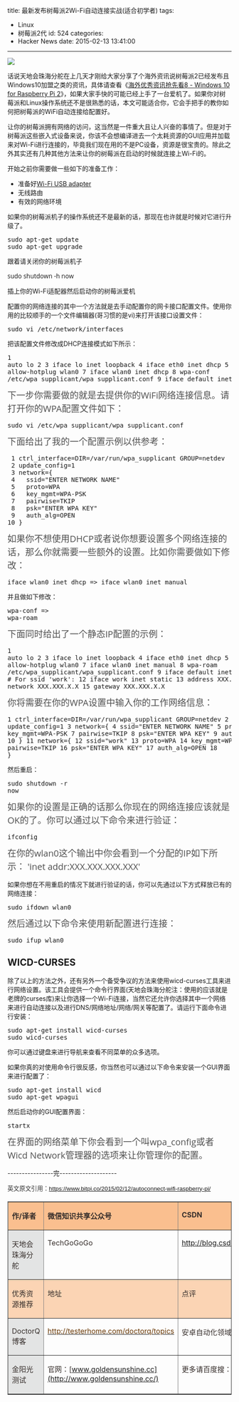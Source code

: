 title: 最新发布树莓派2Wi-Fi自动连接实战(适合初学者)
tags:
  - Linux
  - 树莓派2代
id: 524
categories:
  - Hacker News
date: 2015-02-13 13:41:00
---

<div id="article_content" class="article_content">&#13;

![](http://img.blog.csdn.net/20150213092254805?watermark/2/text/aHR0cDovL2Jsb2cuY3Nkbi5uZXQvemh1YmFpdGlhbg==/font/5a6L5L2T/fontsize/400/fill/I0JBQkFCMA==/dissolve/70/gravity/SouthEast)

话说天地会珠海分舵在上几天才刚给大家分享了个海外资讯说树莓派2已经发布且Windows10加盟之类的资讯，具体请查看《[海外优秀资讯抢先看8 - Windows 10 for Raspberry Pi 2](http://blog.csdn.net/zhubaitian/article/details/43451763)》，如果大家手快的可能已经上手了一台爱机了。如果你对树莓派和Linux操作系统还不是很熟悉的话，本文可能适合你，它会手把手的教你如何把树莓派的WiFi自动连接给配置好。

让你的树莓派拥有网络的访问，这当然是一件重大且让人兴奋的事情了。但是对于树莓派这些嵌入式设备来说，你该不会想编译进去一个太耗资源的GUI应用并加载来对Wi-Fi进行连接的，毕竟我们现在用的不是PC设备，资源是很宝贵的。除此之外其实还有几种其他方法来让你的树莓派在启动的时候就连接上Wi-Fi的。

开始之前你需要做一些如下的准备工作：

*   准备好[Wi-Fi USB adapter](http://www.amazon.com/Edimax-EW-7811Un-150Mbps-Raspberry-Supports/dp/B003MTTJOY)
*   无线路由
*   有效的网络环境

如果你的树莓派机子的操作系统还不是最新的话，那现在也许就是时候对它进行升级了。
<pre name="code" class="plain">sudo apt-get update
sudo apt-get upgrade</pre>
跟着请关闭你的树莓派机子
<pre name="code" class="plain"><span style="font-family: 'Open Sans', Helvetica, Arial, sans-serif;">sudo shutdow</span><span style="font-family: 'Open Sans', Helvetica, Arial, sans-serif;">n -h now</span></pre>

插上你的Wi-Fi适配器然后启动你的树莓派爱机

配置你的网络连接的其中一个方法就是去手动配置你的网卡接口配置文件。使用你用的比较顺手的一个文件编辑器(哥习惯的是vi)来打开该接口设置文件：
<pre name="code" class="plain">sudo vi /etc/network/interfaces</pre>
把该配置文件修改成DHCP连接模式如下所示：<pre name="code" class="plain">1 auto lo
2 
3 iface lo inet loopback
4 iface eth0 inet dhcp
5 
6 allow-hotplug wlan0
7 iface wlan0 inet dhcp
8 wpa-conf /etc/wpa_supplicant/wpa_supplicant.conf
9 iface default inet dhcp</pre>
<span style="color: rgb(81, 81, 81); font-family: 'Open Sans', Helvetica, Arial, sans-serif; font-size: 20px; line-height: 30px;">下一步你需要做的就是去提供你的WiFi网络连接信息。请打开你的WPA配置文件如下：</span>
<pre name="code" class="plain">sudo vi /etc/wpa_supplicant/wpa_supplicant.conf</pre>
<span style="color: rgb(81, 81, 81); font-family: 'Open Sans', Helvetica, Arial, sans-serif; font-size: 20px; line-height: 30px;">下面给出了我的一个配置示例以供参考：</span>
<pre name="code" class="plain"> 1 ctrl_interface=DIR=/var/run/wpa_supplicant GROUP=netdev
 2 update_config=1
 3 network={
 4   ssid="ENTER NETWORK NAME"
 5   proto=WPA
 6   key_mgmt=WPA-PSK
 7   pairwise=TKIP
 8   psk="ENTER WPA KEY"
 9   auth_alg=OPEN
10 }</pre><span style="color: rgb(81, 81, 81); font-family: 'Open Sans', Helvetica, Arial, sans-serif; font-size: 20px; line-height: 30px;">如果你不想使用DHCP或者说你想要设置多个网络连接的话，那么你就需要一些额外的设置。比如你需要做如下修改：</span><pre name="code" class="plain">iface wlan0 inet dhcp =&gt; iface wlan0 inet manual</pre>
并且做如下修改：<pre name="code" class="plain">wpa-conf =&gt; wpa-roam</pre>
<span style="color: rgb(81, 81, 81); font-family: 'Open Sans', Helvetica, Arial, sans-serif; font-size: 20px; line-height: 30px;">下面同时给出了一个静态IP配置的示例：</span><pre name="code" class="plain">1 auto lo
 2 
 3 iface lo inet loopback
 4 iface eth0 inet dhcp
 5 
 6 allow-hotplug wlan0
 7 iface wlan0 inet manual
 8 wpa-roam /etc/wpa_supplicant/wpa_supplicant.conf
 9 iface default inet dhcp
10 
11 # For ssid 'work':
12 iface work inet static
13 address XXX.XXX.X.X
14 network XXX.XXX.X.X
15 gateway XXX.XXX.X.X</pre>
<span style="color: rgb(81, 81, 81); font-family: 'Open Sans', Helvetica, Arial, sans-serif; font-size: 20px; line-height: 30px;">你将需要在你的WPA设置中输入你的工作网络信息：</span><pre name="code" class="plain"> 1 ctrl_interface=DIR=/var/run/wpa_supplicant GROUP=netdev
 2 update_config=1
 3 network={
 4   ssid="ENTER NETWORK NAME"
 5   proto=WPA
 6   key_mgmt=WPA-PSK
 7   pairwise=TKIP
 8   psk="ENTER WPA KEY"
 9   auth_alg=OPEN
10 }
11 network={
12   ssid="work"
13   proto=WPA
14   key_mgmt=WPA-PSK
15   pairwise=TKIP
16   psk="ENTER WPA KEY"
17   auth_alg=OPEN
18 }</pre>然后重启：<pre name="code" class="plain">sudo shutdown -r now</pre>
<span style="color: rgb(81, 81, 81); font-family: 'Open Sans', Helvetica, Arial, sans-serif; font-size: 20px; line-height: 30px;">如果你的设置是正确的话那么你现在的网络连接应该就是OK的了。你可以通过以下命令来进行验证：</span><pre name="code" class="plain">ifconfig</pre>
<span style="color: rgb(81, 81, 81); font-family: 'Open Sans', Helvetica, Arial, sans-serif; font-size: 20px; line-height: 30px;">在你的wlan0这个输出中你会看到一个分配的IP如下所示： 'inet addr:XXX.XXX.XXX.XXX'</span>

如果你想在不用重启的情况下就进行验证的话，你可以先通过以下方式释放已有的网络连接：

<pre name="code" class="plain">sudo ifdown wlan0</pre>
<span style="color: rgb(81, 81, 81); font-family: 'Open Sans', Helvetica, Arial, sans-serif; font-size: 20px; line-height: 30px;">然后通过以下命令来使用新配置进行连接：</span>
<pre name="code" class="plain">sudo ifup wlan0</pre>

## WICD-CURSES

除了以上的方法之外，还有另外一个备受争议的方法来使用wicd-curses工具来进行网络设置。该工具会提供一个命令行界面(天地会珠海分舵注：使用的应该就是老牌的curses库)来让你选择一个Wi-Fi连接，当然它还允许你选择其中一个网络来进行自动连接以及进行DNS/网络地址/网络/网关等配置了。请运行下面命令进行安装：
<pre name="code" class="plain">sudo apt-get install wicd-curses
sudo wicd-curses</pre>

你可以通过键盘来进行导航来查看不同菜单的众多选项。

如果你真的对使用命令行很反感，你当然也可以通过以下命令来安装一个GUI界面来进行配置了：
<pre name="code" class="plain">sudo apt-get install wicd
sudo apt-get wpagui</pre>
然后启动你的GUI配置界面：
<pre name="code" class="plain">startx</pre>
<span style="color: rgb(81, 81, 81); font-family: 'Open Sans', Helvetica, Arial, sans-serif; font-size: 20px; line-height: 30px;">在界面的网络菜单下你会看到一个叫wpa_config或者Wicd Network管理器的选项来让你管理你的配置。</span>

----------------完--------------------

<span style="color: rgb(51, 51, 51); font-family: Verdana, Arial, Helvetica, sans-serif; font-size: 13.3333330154419px; line-height: 24px;">英文原文引用：https://www.bitpi.co/2015/02/12/autoconnect-wifi-raspberry-pi/</span>
<table border="1" cellspacing="0" cellpadding="0"><tbody><tr><td valign="top" style="background: rgb(250, 191, 143);">

**<span style="color: rgb(54, 46, 43);">作</span><span style="color: rgb(54, 46, 43);">/译者</span>**
</td><td valign="top" style="background: rgb(250, 191, 143);">

**<span style="color: rgb(54, 46, 43);">微信知识共享公众号</span>**
</td><td valign="top" style="background: rgb(250, 191, 143);">

**<span style="color: rgb(54, 46, 43);">CSDN</span>**
</td></tr><tr><td valign="top" style="background: rgb(227, 228, 228);">

<span style="color: rgb(54, 46, 43);">天地会珠海分舵</span>
</td><td valign="top">

<span style="color: rgb(54, 46, 43);">TechGoGoGo</span>
</td><td valign="top">

<span style="color: rgb(54, 46, 43);">http://blog.csdn.net/zhubaitian</span>
</td></tr><tr><td valign="top" style="background: rgb(251, 212, 180);">

<span style="color: rgb(54, 46, 43);">优秀资源推荐</span>
</td><td valign="top" style="background: rgb(251, 212, 180);">

<span style="color: rgb(54, 46, 43);">地址</span>
</td><td valign="top" style="background: rgb(251, 212, 180);">

<span style="color: rgb(54, 46, 43);">点评</span>
</td></tr><tr><td valign="top" style="background: rgb(227, 228, 228);">

<span style="color: rgb(54, 46, 43);">DoctorQ</span><span style="color: rgb(54, 46, 43);">博客</span>
</td><td valign="top">

<span style="color: rgb(54, 46, 43);">[<span style="color: rgb(106, 57, 6);">http://testerhome.com/doctorq/topics</span>](http://testerhome.com/doctorq/topics)</span>
</td><td valign="top">

<span style="color: rgb(54, 46, 43);">安卓自动化领域才俊</span><span style="color: rgb(54, 46, 43);">           </span>
</td></tr><tr><td valign="top" style="background: rgb(227, 228, 228);">

<span style="color: rgb(54, 46, 43);">金阳光测试</span>
</td><td valign="top">

<span style="color: rgb(54, 46, 43);">官网：</span><span style="color: rgb(54, 46, 43);">[www.goldensunshine.cc](http://www.goldensunshine.cc/)</span>
</td><td valign="top">

<span style="color: rgb(54, 46, 43);">更多请百度搜：“金阳光”</span>
</td></tr></tbody></table></div>